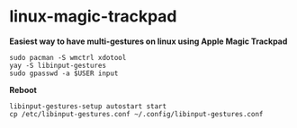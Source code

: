 # linux-magic-trackpad

**Easiest way to have multi-gestures on linux using Apple Magic Trackpad**

```
sudo pacman -S wmctrl xdotool
yay -S libinput-gestures
sudo gpasswd -a $USER input
```
**Reboot**
```
libinput-gestures-setup autostart start
cp /etc/libinput-gestures.conf ~/.config/libinput-gestures.conf
```
